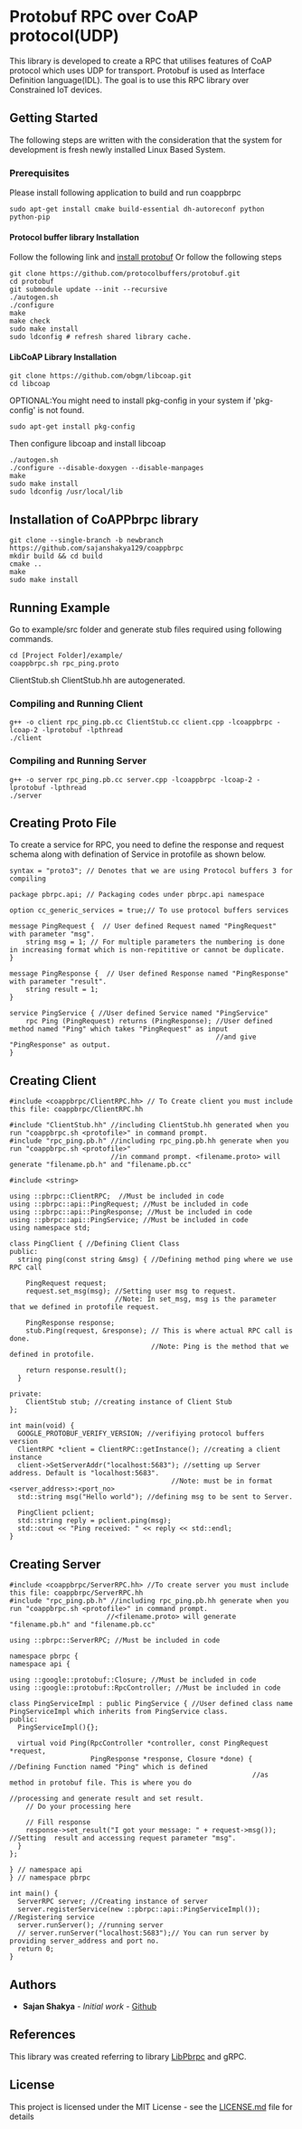 # Protobuf RPC over CoAP protocol(UDP)

This library is developed to create a RPC that utilises features of CoAP protocol which uses UDP for transport. 
Protobuf is used as Interface Definition language(IDL). The goal is to use this RPC library over Constrained IoT devices.

## Getting Started
The following steps are written with the consideration that the system for development is fresh newly installed Linux Based System.

### Prerequisites
Please install following application to build and run coappbrpc
```
sudo apt-get install cmake build-essential dh-autoreconf python python-pip
```
#### Protocol buffer library Installation
Follow the following link and [install protobuf](https://github.com/protocolbuffers/protobuf/blob/master/src/README.md)
Or follow the following steps
```
git clone https://github.com/protocolbuffers/protobuf.git
cd protobuf
git submodule update --init --recursive
./autogen.sh
./configure
make
make check
sudo make install
sudo ldconfig # refresh shared library cache.
```

#### LibCoAP Library Installation
```
git clone https://github.com/obgm/libcoap.git
cd libcoap

```
OPTIONAL:You might need to install pkg-config in your system if 'pkg-config' is not found.
```
sudo apt-get install pkg-config
```
Then configure libcoap and install libcoap
```
./autogen.sh
./configure --disable-doxygen --disable-manpages
make
sudo make install
sudo ldconfig /usr/local/lib
```

## Installation of CoAPPbrpc library
```
git clone --single-branch -b newbranch https://github.com/sajanshakya129/coappbrpc
mkdir build && cd build
cmake ..
make
sudo make install
```

## Running Example
Go to example/src folder and generate stub files required using following commands.
```
cd [Project Folder]/example/
coappbrpc.sh rpc_ping.proto
```
ClientStub.sh ClientStub.hh are autogenerated.

### Compiling and Running Client
```
g++ -o client rpc_ping.pb.cc ClientStub.cc client.cpp -lcoappbrpc -lcoap-2 -lprotobuf -lpthread
./client
```
### Compiling and Running Server
```
g++ -o server rpc_ping.pb.cc server.cpp -lcoappbrpc -lcoap-2 -lprotobuf -lpthread
./server
```

## Creating Proto File
To create a service for RPC, you need to define the response and request schema along with defination of Service in protofile as shown below.
```
syntax = "proto3"; // Denotes that we are using Protocol buffers 3 for compiling

package pbrpc.api; // Packaging codes under pbrpc.api namespace

option cc_generic_services = true;// To use protocol buffers services

message PingRequest {  // User defined Request named "PingRequest" with parameter "msg". 
    string msg = 1; // For multiple parameters the numbering is done in increasing format which is non-repititive or cannot be duplicate.
}

message PingResponse {  // User defined Response named "PingResponse" with parameter "result". 
    string result = 1;
}

service PingService { //User defined Service named "PingService" 
    rpc Ping (PingRequest) returns (PingResponse); //User defined method named "Ping" which takes "PingRequest" as input 
    											   //and give "PingResponse" as output.
}
```

## Creating Client
```
#include <coappbrpc/ClientRPC.hh> // To Create client you must include this file: coappbrpc/ClientRPC.hh

#include "ClientStub.hh" //including ClientStub.hh generated when you run "coappbrpc.sh <protofile>" in command prompt.
#include "rpc_ping.pb.h" //including rpc_ping.pb.hh generate when you run "coappbrpc.sh <protofile>" 
						 //in command prompt. <filename.proto> will generate "filename.pb.h" and "filename.pb.cc"

#include <string>

using ::pbrpc::ClientRPC;  //Must be included in code
using ::pbrpc::api::PingRequest; //Must be included in code
using ::pbrpc::api::PingResponse; //Must be included in code
using ::pbrpc::api::PingService; //Must be included in code
using namespace std;

class PingClient { //Defining Client Class
public:
  string ping(const string &msg) { //Defining method ping where we use RPC call
    
    PingRequest request;
    request.set_msg(msg); //Setting user msg to request. 
    					  //Note: In set_msg, msg is the parameter that we defined in protofile request.

    PingResponse response;
    stub.Ping(request, &response); // This is where actual RPC call is done.
    							   //Note: Ping is the method that we defined in protofile.

    return response.result();
  }

private:
    ClientStub stub; //creating instance of Client Stub
};

int main(void) {
  GOOGLE_PROTOBUF_VERIFY_VERSION; //verifiying protocol buffers version
  ClientRPC *client = ClientRPC::getInstance(); //creating a client instance
  client->SetServerAddr("localhost:5683"); //setting up Server address. Default is "localhost:5683". 
  										//Note: must be in format <server_address>:<port_no>
  std::string msg("Hello world"); //defining msg to be sent to Server.
  
  PingClient pclient;
  std::string reply = pclient.ping(msg);
  std::cout << "Ping received: " << reply << std::endl;
}

```

## Creating Server
```
#include <coappbrpc/ServerRPC.hh> //To create server you must include this file: coappbrpc/ServerRPC.hh
#include "rpc_ping.pb.h" //including rpc_ping.pb.hh generate when you run "coappbrpc.sh <protofile>" in command prompt.
						//<filename.proto> will generate "filename.pb.h" and "filename.pb.cc"

using ::pbrpc::ServerRPC; //Must be included in code

namespace pbrpc {
namespace api {

using ::google::protobuf::Closure; //Must be included in code
using ::google::protobuf::RpcController; //Must be included in code

class PingServiceImpl : public PingService { //User defined class name PingServiceImpl which inherits from PingService class.
public:
  PingServiceImpl(){};

  virtual void Ping(RpcController *controller, const PingRequest *request,
                    PingResponse *response, Closure *done) { //Defining Function named "Ping" which is defined 
                    										//as method in protobuf file. This is where you do 
                    										//processing and generate result and set result. 
    // Do your processing here

    // Fill response
    response->set_result("I got your message: " + request->msg()); //Setting  result and accessing request parameter "msg".
  }
};

} // namespace api
} // namespace pbrpc

int main() {
  ServerRPC server; //Creating instance of server
  server.registerService(new ::pbrpc::api::PingServiceImpl()); //Registering service
  server.runServer(); //running server
  // server.runServer("localhost:5683");// You can run server by providing server_address and port no.
  return 0;
}
```

## Authors

* **Sajan Shakya** - *Initial work* - [Github](https://github.com/sajanshakya129)

## References
This library was created referring to library [LibPbrpc](https://github.com/madwyn/libpbrpc) and gRPC.

## License
This project is licensed under the MIT License - see the [LICENSE.md](LICENSE.md) file for details
